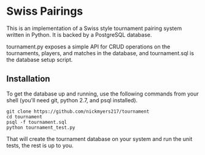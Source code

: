 # Swiss Pairings
This is an implementation of a Swiss style tournament pairing system written in Python.
It is backed by a PostgreSQL database.

tournament.py exposes a simple API for CRUD operations on the tournaments, players, and matches in the database, and tournament.sql is the database setup script.

## Installation
To get the database up and running, use the following commands from your shell (you'll need git, python 2.7, and psql installed).

``` shell
git clone https://github.com/nickmyers217/tournament
cd tournament
psql -f tournament.sql
python tournament_test.py
```

That will create the tournament database on your system and run the unit tests, the rest is up to you.
